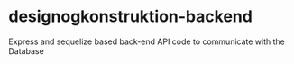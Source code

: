# designogkonstruktion-backend
Express and sequelize based back-end API code to communicate with the Database
